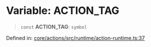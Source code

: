 # Variable: ACTION\_TAG

> `const` **ACTION\_TAG**: `symbol`

Defined in: [core/actions/src/runtime/action-runtime.ts:37](https://github.com/LaWebcapsule/orbits/blob/c3df2928f71624e98d4040b83ec90f54b96915b0/core/actions/src/runtime/action-runtime.ts#L37)
